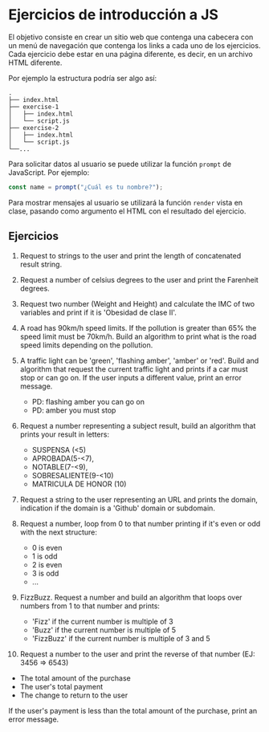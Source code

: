 # Ejercicios de introducción a JS

El objetivo consiste en crear un sitio web que contenga una cabecera con un menú de navegación que contenga los links a cada uno de los ejercicios. Cada ejercicio debe estar en una página diferente, es decir, en un archivo HTML diferente.

Por ejemplo la estructura podría ser algo así:

```plaintext
.
├── index.html
├── exercise-1
│   ├── index.html
│   └── script.js
├── exercise-2
│   ├── index.html
│   └── script.js
└──...
```

Para solicitar datos al usuario se puede utilizar la función `prompt` de JavaScript. Por ejemplo:

```javascript
const name = prompt("¿Cuál es tu nombre?");
```

Para mostrar mensajes al usuario se utilizará la función `render` vista en clase, pasando como argumento el HTML con el resultado del ejercicio.

## Ejercicios

1. Request to strings to the user and print the length of concatenated result string.
2. Request a number of celsius degrees to the user and print the Farenheit degrees.
3. Request two number (Weight and Height) and calculate the IMC of two variables and print if it is 'Obesidad de clase II'.
4. A road has 90km/h speed limits. If the pollution is greater than 65% the speed limit must be 70km/h. Build an algorithm to print what is the road speed limits depending on the pollution.
5. A traffic light can be 'green', 'flashing amber', 'amber' or 'red'. Build and algorithm that request the current traffic light and prints if a car must stop or can go on. If the user inputs a different value, print an error message.
   - PD: flashing amber you can go on
   - PD: amber you must stop
6. Request a number representing a subject result, build an algorithm that prints your result in letters:
   - SUSPENSA (<5)
   - APROBADA(5-<7),
   - NOTABLE(7-<9),
   - SOBRESALIENTE(9-<10)
   - MATRICULA DE HONOR (10)
7. Request a string to the user representing an URL and prints the domain, indication if the domain is a 'Github' domain or subdomain.
8. Request a number, loop from 0 to that number printing if it's even or odd with the next structure:
   - 0 is even
   - 1 is odd
   - 2 is even
   - 3 is odd
   - ...
9. FizzBuzz. Request a number and build an algorithm that loops over numbers from 1 to that number and prints:

   - 'Fizz' if the current number is multiple of 3
   - 'Buzz' if the current number is multiple of 5
   - 'FizzBuzz' if the current number is multiple of 3 and 5

10. Request a number to the user and print the reverse of that number (EJ: 3456 => 6543)


- The total amount of the purchase
- The user's total payment
- The change to return to the user

If the user's payment is less than the total amount of the purchase, print an error message.


